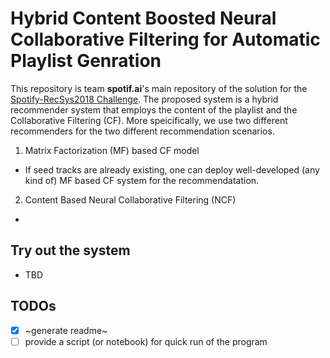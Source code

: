 # Hybrid Content Boosted Neural Collaborative Filtering for Automatic Playlist Genration

This repository is team **spotif.ai**'s main repository of the solution for the [Spotify-RecSys2018 Challenge](https://recsys-challenge.spotify.com/overview). The proposed system is a hybrid recommender system that employs the content of the playlist and the Collaborative Filtering (CF). More speicifically, we use two different recommenders for the two different recommendation scenarios.  

1. Matrix Factorization (MF) based CF model  
  - If seed tracks are already existing, one can deploy well-developed (any kind of) MF based CF system for the recommendatation.  

2. Content Based Neural Collaborative Filtering (NCF)  
  - 

## Try out the system
- TBD


## TODOs
- [x] ~generate readme~
- [ ] provide a script (or notebook) for quick run of the program
